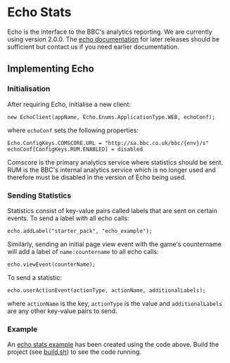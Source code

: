 # Echo Stats

Echo is the interface to the BBC's analytics reporting. We are currently 
using version 2.0.0. The [echo documentation](http://bbc.github.io/echo-docs/) 
for later releases should be sufficient but contact us if you need earlier 
documentation.

## Implementing Echo
 
### Initialisation 

After requiring Echo, initialise a new client:

````
new EchoClient(appName, Echo.Enums.ApplicationType.WEB, echoConf);
````

where ````echoConf```` sets the following properties: 

````
Echo.ConfigKeys.COMSCORE.URL = "http://sa.bbc.co.uk/bbc/{env}/s"
echoConf[ConfigKeys.RUM.ENABLED] = disabled
````
Comscore is the primary analytics service where statistics should be sent. 
RUM is the BBC's internal analytics service which is no longer 
used and therefore must be disabled in the version of Echo being used.

### Sending Statistics

Statistics consist of key-value pairs called labels that are sent on 
certain events. To send a label with all echo calls: 

````
echo.addLabel("starter_pack", "echo_example");
````

Similarly, sending an initial page view event with the game's countername will
 add a label of ````name:countername```` to all echo calls:

````
echo.viewEvent(counterName);
````

To send a statistic: 

````
echo.userActionEvent(actionType, actionName, additionalLabels);
````

where ````actionName```` is the key, ````actionType```` is the value and 
````additionalLabels```` are any other key-value pairs to send.


### Example 
An [echo stats example](../src/echo-stats.js) has been created using the 
code above. Build the project (see [build.sh](./build-scripts/build.sh)) to 
see the code running. 